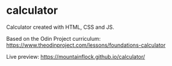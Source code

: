 # calculator
Calculator created with HTML, CSS and JS.

Based on the Odin Project curriculum: https://www.theodinproject.com/lessons/foundations-calculator

Live preview: https://mountainflock.github.io/calculator/

